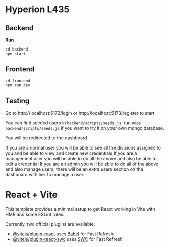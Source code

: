 # Hyperion L435

## Backend

**Run**
```
cd backend
npm start
```

## Frontend
```
cd frontend
npm run dev
```

## Testing

Go to http://localhost:5173/login or http://localhost:5173/register to start

You can find seeded users in `backend/scripts/seeds.js`, run `node backend/scripts/seeds.js` if you want to try it on your own mongo database.

You will be redirected to the dashboard

If you are a normal user you will be able to see all the divisions assigned to you and be able to view and create new credentials
If you are a management user you will be able to do all the above and also be able to edit a credential
If you are an admin you will be able to do all of the above and also manage users, there will be an extra users section on the dashboard with link to manage a user.

# React + Vite

This template provides a minimal setup to get React working in Vite with HMR and some ESLint rules.

Currently, two official plugins are available:

- [@vitejs/plugin-react](https://github.com/vitejs/vite-plugin-react/blob/main/packages/plugin-react/README.md) uses [Babel](https://babeljs.io/) for Fast Refresh
- [@vitejs/plugin-react-swc](https://github.com/vitejs/vite-plugin-react-swc) uses [SWC](https://swc.rs/) for Fast Refresh
